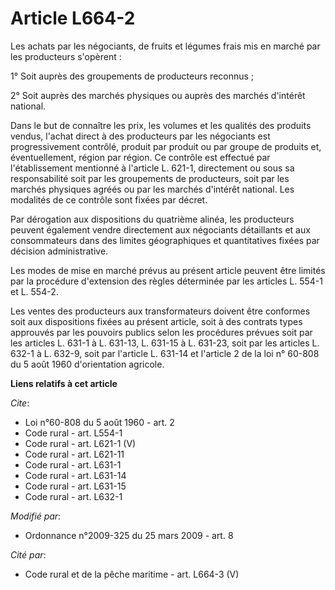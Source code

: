 # Article L664-2

Les achats par les négociants, de fruits et légumes frais mis en marché par les producteurs s'opèrent : 

1° Soit auprès des groupements de producteurs reconnus ; 

2° Soit auprès des marchés physiques ou auprès des marchés d'intérêt national. 

Dans le but de connaître les prix, les volumes et les qualités des produits vendus, l'achat direct à des producteurs par les
négociants est progressivement contrôlé, produit par produit ou par groupe de produits et, éventuellement, région par région.
Ce contrôle est effectué par l'établissement mentionné à l'article L. 621-1, directement ou sous sa responsabilité soit par
les groupements de producteurs, soit par les marchés physiques agréés ou par les marchés d'intérêt national. Les modalités de
ce contrôle sont fixées par décret. 

Par dérogation aux dispositions du quatrième alinéa, les producteurs peuvent également vendre directement aux négociants
détaillants et aux consommateurs dans des limites géographiques et quantitatives fixées par décision administrative. 

Les modes de mise en marché prévus au présent article peuvent être limités par la procédure d'extension des règles déterminée
par les articles L. 554-1 et L. 554-2. 

Les ventes des producteurs aux transformateurs doivent être conformes soit aux dispositions fixées au présent article, soit à
des contrats types approuvés par les pouvoirs publics selon les procédures prévues soit par les articles L. 631-1 à L.
631-13, L. 631-15 à L. 631-23, soit par les articles L. 632-1 à L. 632-9, soit par l'article L. 631-14 et l'article 2 de la
loi n° 60-808 du 5 août 1960 d'orientation agricole.

**Liens relatifs à cet article**

_Cite_:

  - Loi n°60-808 du 5 août 1960 - art. 2
  - Code rural - art. L554-1
  - Code rural - art. L621-1 (V)
  - Code rural - art. L621-11
  - Code rural - art. L631-1
  - Code rural - art. L631-14
  - Code rural - art. L631-15
  - Code rural - art. L632-1

_Modifié par_:

  - Ordonnance n°2009-325 du 25 mars 2009 - art. 8

_Cité par_:

  - Code rural et  de la pêche maritime - art. L664-3 (V)
